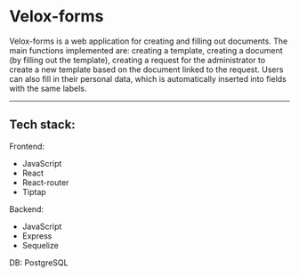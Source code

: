 # Velox-forms

Velox-forms is a web application for creating and filling out documents. The main functions implemented are:
creating a template, creating a document (by filling out the template), 
creating a request for the administrator to create a new template based on the document linked to the request.
Users can also fill in their personal data, which is automatically inserted into fields with the same labels.

----

## Tech stack: 

Frontend:
* JavaScript
* React
* React-router
* Tiptap
  
Backend:
* JavaScript
* Express
* Sequelize
  
DB: PostgreSQL
